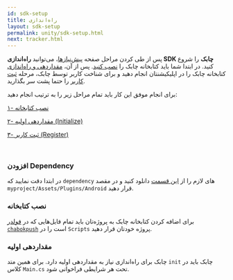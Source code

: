 ```yaml
---
id: sdk-setup
title: راه‌اندازی
layout: sdk-setup
permalink: unity/sdk-setup.html
next: tracker.html
---
```


پس از طی کردن مراحل صفحه [پیش‌نیازها](/unity/required.html)، می‌توانید **راه‌اندازی SDK چابک** را شروع کنید. در ابتدا شما باید کتابخانه چابک را [نصب کنید](/unity/sdk-setup.html#۱--نصب-کتابخانه). پس از آن، [مقداردهی و راه‌اندازی](/unity/sdk-setup.html#۳--مقداردهی-اولیه-initialize) کتابخانه چابک را در اپلیکیشنتان انجام دهید و برای شناخت کاربر توسط چابک، مرحله [ثبت کاربر](/unity/sdk-setup.html#۴--ثبت-کاربر-register) را حتما پشت سر بگذارید.

برای انجام موفق این کار باید تمام مراحل زیر را به ترتیب انجام دهید:

[۱- نصب کتابخانه](/unity/sdk-setup.html#۱--نصب-کتابخانه)

[۲- مقداردهی اولیه (Initialize)](/unity/sdk-setup.html#۳--مقداردهی-اولیه-initialize)

[۳- ثبت کاربر (Register)](/unity/sdk-setup.html#۴--ثبت-کاربر-register)

<Br>

### افزودن Dependency

در ابتدا دقت نمایید که ‍‍`dependency`‌ های لازم را از [این قسمت](https://github.com/Husseinhj/chabok-starter-unity/tree/master/Assets/Plugins/Android) دانلود کنید و در مقصد `myproject/Assets/Plugins/Android` قرار دهید.


### نصب کتابخانه

برای اضافه کردن کتابخانه چابک به پروژه‌تان باید تمام فایل‌هایی که در [فولدر `chabokpush`](https://github.com/Husseinhj/chabok-starter-unity/tree/master/Assets/Scripts/ChabokPush) است را در `Scripts` پروژه خودتان قرار دهید.


### مقداردهی اولیه

چابک برای راه‌اندازی نیاز به مقداردهی اولیه دارد. برای همین متد `init` چابک باید در کلاس `Main.cs` تحت هر شرایطی فراخوانی شود.
